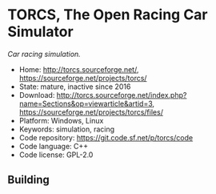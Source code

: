# TORCS, The Open Racing Car Simulator

_Car racing simulation._

- Home: http://torcs.sourceforge.net/, https://sourceforge.net/projects/torcs/
- State: mature, inactive since 2016 
- Download: http://torcs.sourceforge.net/index.php?name=Sections&op=viewarticle&artid=3, https://sourceforge.net/projects/torcs/files/
- Platform: Windows, Linux
- Keywords: simulation, racing
- Code repository: https://git.code.sf.net/p/torcs/code
- Code language: C++
- Code license: GPL-2.0

## Building

